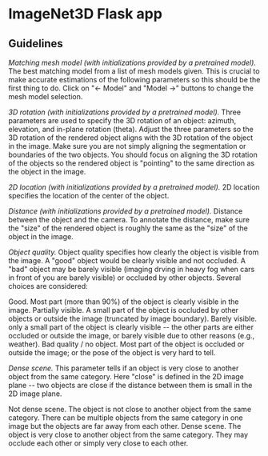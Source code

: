 # ImageNet3D Flask app
## Guidelines
*Matching mesh model (with initializations provided by a pretrained model).*
The best matching model from a list of mesh models given. This is crucial to make accurate estimations of the following parameters so this should be the first thing to do. Click on "<- Model" and "Model ->" buttons to change the mesh model selection.

*3D rotation (with initializations provided by a pretrained model).* Three parameters are used to specify the 3D rotation of an object: azimuth, elevation, and in-plane rotation (theta). Adjust the three parameters so the 3D rotation of the rendered object aligns with the 3D rotation of the object in the image. Make sure you are not simply aligning the segmentation or boundaries of the two objects. You should focus on aligning the 3D rotation of the objects so the rendered object is "pointing" to the same direction as the object in the image.

*2D location (with initializations provided by a pretrained model).* 2D location specifies the location of the center of the object.

*Distance (with initializations provided by a pretrained model).* Distance between the object and the camera. To annotate the distance, make sure the "size" of the rendered object is roughly the same as the "size" of the object in the image.

*Object quality.* Object quality specifies how clearly the object is visible from the image. A "good" object would be clearly visible and not occluded. A "bad" object may be barely visible (imaging drving in heavy fog when cars in front of you are barely visible) or occluded by other objects. Several choices are considered:

Good. Most part (more than 90%) of the object is clearly visible in the image.
Partially visible. A small part of the object is occluded by other objects or outside the image (truncated by image boundary).
Barely visible. only a small part of the object is clearly visible -- the other parts are either occluded or outside the image, or barely visible due to other reasons (e.g., weather).
Bad quality / no object. Most part of the object is occluded or outside the image; or the pose of the object is very hard to tell.

*Dense scene.* This parameter tells if an object is very close to another object from the same category. Here "close" is defined in the 2D image plane -- two objects are close if the distance between them is small in the 2D image plane.

Not dense scene. The object is not close to another object from the same category. There can be multiple objects from the same category in one image but the objects are far away from each other.
Dense scene. The object is very close to another object from the same category. They may occlude each other or simply very close to each other.